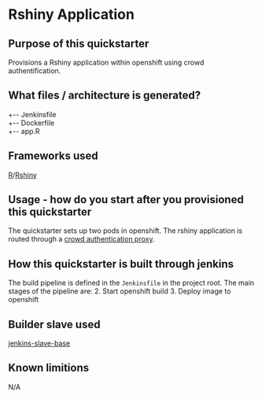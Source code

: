 # Rshiny Application
## Purpose of this quickstarter
Provisions a Rshiny application within openshift using crowd authentification.

## What files / architecture is generated?
+-- Jenkinsfile  
+-- Dockerfile    
+-- app.R

## Frameworks used
[R](https://www.tutorialspoint.com/r/index.htm)/[Rshiny](https://shiny.rstudio.com/tutorial/)

## Usage - how do you start after you provisioned this quickstarter
The quickstarter sets up two pods in openshift. The rshiny application is routed through a [crowd authentication proxy](https://github.com/opendevstack/ods-core/tree/master/shared-images/nginx-authproxy-crowd).


## How this quickstarter is built through jenkins
The build pipeline is defined in the `Jenkinsfile` in the project root. The main stages of the pipeline are:
2. Start openshift build
3. Deploy image to openshift

## Builder slave used
[jenkins-slave-base](https://github.com/opendevstack/ods-core/tree/master/jenkins/slave-base)

## Known limitions
N/A

